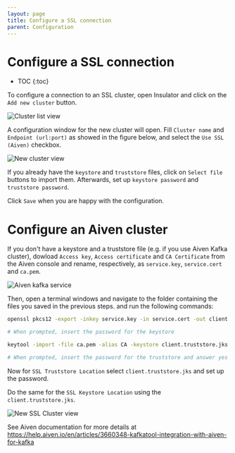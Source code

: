 ```yaml
---
layout: page
title: Configure a SSL connection
parent: Configuration
---
```

# Configure a SSL connection

- TOC
{:toc}

To configure a connection to an SSL cluster, open Insulator and click on the `Add new cluster` button.

![Cluster list view]({{site.baseurl}}/images/wiki/Configuration/ClusterList.png)

A configuration window for the new cluster will open.
Fill  `Cluster name` and `Endpoint (url:port)` as showed in the figure below, and select the `Use SSL (Aiven)` checkbox.

![New cluster view]({{site.baseurl}}/images/wiki/Configuration/NewCluster.png)

If you already have the `keystore` and `truststore` files, click on `Select file` buttons to import them. Afterwards, set up `keystore password` and `truststore password`.

Click `Save` when you are happy with the configuration.

# Configure an Aiven cluster

If you don't have a keystore and a truststore file (e.g. if you use Aiven Kafka cluster), dowload `Access key`, `Access certificate` and `CA Certificate` from the Aiven console and rename, respectively, as `service.key`, `service.cert` and `ca.pem`.

![Aiven kafka service]({{site.baseurl}}/images/wiki/Configuration/ServicesAiven.png)

Then, open a terminal windows and navigate to the folder containing the files you saved in the previous steps. and run the following commands:

```bash
openssl pkcs12 -export -inkey service.key -in service.cert -out client.keystore.p12 -name service_key

# When prompted, insert the password for the keystore

keytool -import -file ca.pem -alias CA -keystore client.truststore.jks

# When prompted, insert the password for the truststore and answer yes to `Trust this certificate? [no]:`.
```

Now for `SSL Truststore Location` select `client.truststore.jks` and set up the password.

Do the same for the `SSL Keystore Location` using the `client.truststore.jks`.

![New SSL Cluster view]({{site.baseurl}}/images/wiki/Configuration/NewSSLCluster.png)

See Aiven documentation for more details at https://help.aiven.io/en/articles/3660348-kafkatool-integration-with-aiven-for-kafka
